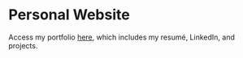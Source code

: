 # Personal Website
Access my portfolio [here](https://nipunaw.github.io/), which includes my resumé, LinkedIn, and projects.

